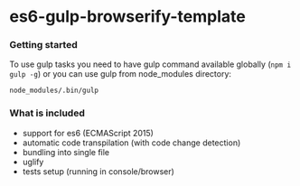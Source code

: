 es6-gulp-browserify-template
============================

### Getting started

To use gulp tasks you need to have gulp command available globally (`npm i gulp -g`) or you can use gulp from node_modules directory:

```
node_modules/.bin/gulp
```

### What is included

- support for es6 (ECMAScript 2015)
- automatic code transpilation (with code change detection)
- bundling into single file
- uglify 
- tests setup (running in console/browser)